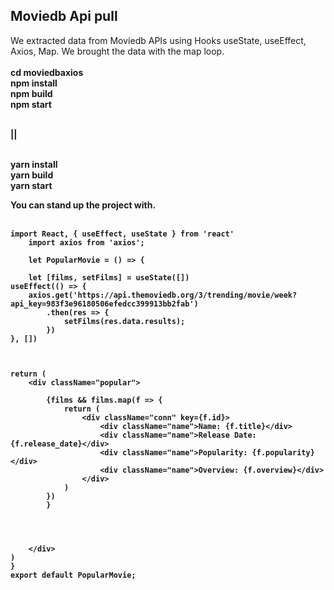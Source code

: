 ## Moviedb Api pull

We extracted data from Moviedb APIs using Hooks useState, useEffect, Axios, Map. We brought the data with the map loop.
<br><br>
<b>cd moviedbaxios</b><br>
<b>npm install</b><br>
<b>npm build</b><br>
<b>npm start</b><br><br>

<b>||<br><br>

<b>yarn install</b><br>
<b>yarn build</b><br>
<b>yarn start</b><br>

You can stand up the project with.<br><br>

    import React, { useEffect, useState } from 'react'
		import axios from 'axios';
		
		let PopularMovie = () => {
		
		let [films, setFilms] = useState([])
    useEffect(() => {
        axios.get('https://api.themoviedb.org/3/trending/movie/week?api_key=983f3e96180506efedcc399913bb2fab')
            .then(res => {
                setFilms(res.data.results);
            })
    }, [])



    return (
        <div className="popular">

            {films && films.map(f => {
                return (
                    <div className="conn" key={f.id}>
                        <div className="name">Name: {f.title}</div>
                        <div className="name">Release Date: {f.release_date}</div>
                        <div className="name">Popularity: {f.popularity}</div>
                        <div className="name">Overview: {f.overview}</div>
                    </div>
                )
            })
            }




        </div>
    ) 	
	}
	export default PopularMovie;


		
